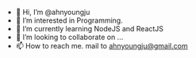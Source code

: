 - 👋 Hi, I’m @ahnyoungju
- 👀 I’m interested in Programming.
- 🌱 I’m currently learning NodeJS and ReactJS
- 💞️ I’m looking to collaborate on ...
- 📫 How to reach me. mail to ahnyoungju@gmail.com

<!---
ahnyoungju/ahnyoungju is a ✨ special ✨ repository because its `README.md` (this file) appears on your GitHub profile.
You can click the Preview link to take a look at your changes.
--->
